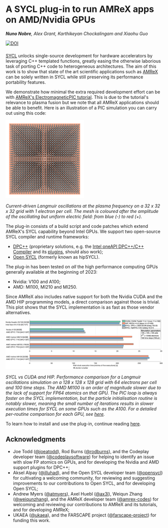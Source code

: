 # A SYCL plug-in to run AMReX apps on AMD/Nvidia GPUs

_**Nuno Nobre**, Alex Grant, Karthikeyan Chockalingam and Xiaohu Guo_

[![DOI](https://zenodo.org/badge/650097643.svg)](https://zenodo.org/badge/latestdoi/650097643)
###

[SYCL](https://www.khronos.org/sycl/) unlocks single-source development for
hardware accelerators by leveraging C++ templated functions, greatly easing the
otherwise laborious task of porting C++ code to heterogeneous architectures.
The aim of this work is to show that state of the art scientific applications
such as [AMReX](https://amrex-codes.github.io) can be solely written in SYCL
while still preserving its performance portability features.

We demonstrate how minimal the extra required development effort can be with
[AMReX's ElectromagneticPIC tutorial](https://amrex-codes.github.io/amrex/tutorials_html/Particles_Tutorial.html#electromagneticpic).
This is due to the tutorial's relevance to plasma fusion but we note that
all AMReX applications should be able to benefit.
Here is an illustration of a PIC simulation you can carry out using this code:

![Plasma Oscillations](doc/fig/Langmuir.gif)

_Current-driven Langmuir oscillations at the plasma frequency on a
32 x 32 x 32 grid with 1 electron per cell. The mesh is coloured after the
amplitude of the oscillating but uniform electric field: from blue (-) to red
(+)._

The plug-in consists of a build script and code patches which extend
AMReX's SYCL capability beyond Intel GPUs.
We support two open-source SYCL compiler and runtime frameworks:
- [DPC++](https://github.com/intel/llvm) (proprietary solutions, e.g. the
[Intel oneAPI DPC++/C++ Compiler](https://www.intel.com/content/www/us/en/developer/tools/oneapi/dpc-compiler.html)
and its [plugins](https://codeplay.com/solutions/oneapi/), should also work);
- [Open SYCL](https://github.com/OpenSYCL/OpenSYCL)
(formerly known as hipSYCL).

The plug-in has been tested on _all_ the high performance computing GPUs
generally available at the beginning of 2023:

- Nvidia: V100 and A100;
- AMD: MI100, MI210 and MI250.

Since AMReX also includes native support for both the Nvidia CUDA and the AMD
HIP programming models, a direct comparison against those is trivial. This plot
shows that the SYCL implementation is as fast as those vendor alternatives.

![Performance Results](doc/fig/Performance.png)

_SYCL vs CUDA and HIP. Performance comparison for a Langmuir oscillations
simulation on a 128 x 128 x 128 grid with 64 electrons per cell and 100 time
steps. The AMD MI100 is an order of magnitude slower due to the lack of support
for FP64 atomics on that GPU. The PIC loop is always faster on the SYCL
implementation, but the particle initialisation routine is notably slower,
meaning the small number of iterations results in slower execution times for
SYCL on some GPUs such as the A100. For a detailed per-routine comparison for
each GPU, see [here](doc/fig/PerformancePerRoutine.pdf)._

To learn how to install and use the plug-in, continue reading
[here](doc/use_plugin.md).

## Acknowledgments

- Joe Todd ([@joeatodd](https://github.com/joeatodd)),
Rod Burns ([@rodburns](https://github.com/rodburns)),
and the Codeplay developer team
([@codeplaysoftware](https://github.com/codeplaysoftware))
for helping to identify an issue with slow FP atomics on GPUs, and for
developing the Nvidia and AMD support plugins for DPC++;
- Aksel Alpay ([@illuhad](https://github.com/illuhad)),
and the Open SYCL developer team
([@opensycl](https://github.com/opensycl))
for cultivating a welcoming community,
for reviewing and suggesting improvements to our contributions to Open SYCL,
and for developing Open SYCL;
- Andrew Myers ([@atmyers](https://github.com/atmyers)),
Axel Huebl ([@ax3l](https://github.com/ax3l)),
Weiqun Zhang ([@weiqunzhang](https://github.com/weiqunzhang)),
and the AMReX developer team
([@amrex-codes](https://github.com/amrex-codes))
for welcoming and reviewing our contributions to AMReX and its tutorials,
and for developing AMReX;
- UKAEA ([@ukaea](https://github.com/ukaea)),
and the FARSCAPE project
([@farscape-project](https://github.com/farscape-project))
for funding this work.

